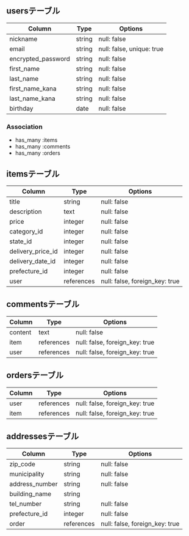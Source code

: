 ## usersテーブル

| Column             | Type    | Options                   |
| ------------------ | ------- | ------------------------- |
| nickname           | string  | null: false               |
| email              | string  | null: false, unique: true |
| encrypted_password | string  | null: false               |
| first_name         | string  | null: false               |
| last_name          | string  | null: false               |
| first_name_kana    | string  | null: false               |
| last_name_kana     | string  | null: false               |
| birthday           | date    | null: false               |

### Association
- has_many :items
- has_many :comments
- has_many :orders

## itemsテーブル

| Column            | Type       | Options                        |
| ----------------- | ---------- | ------------------------------ |
| title             | string     | null: false                    |
| description       | text       | null: false                    |
| price             | integer    | null: false                    |
| category_id       | integer    | null: false                    |
| state_id          | integer    | null: false                    |
| delivery_price_id | integer    | null: false                    |
| delivery_date_id  | integer    | null: false                    |
| prefecture_id     | integer    | null: false                    |
| user              | references | null: false, foreign_key: true |


## commentsテーブル

| Column  | Type       | Options                        |
| ------- | ---------- | ------------------------------ |
| content | text       | null: false                    |
| item    | references | null: false, foreign_key: true |
| user    | references | null: false, foreign_key: true |


## ordersテーブル

| Column         | Type       | Options                        |
| -------------- | ---------- | ------------------------------ |
| user           | references | null: false, foreign_key: true |
| item           | references | null: false, foreign_key: true |


## addressesテーブル

| Column         | Type       | Options                        |
| -------------- | ---------- | ------------------------------ |
| zip_code       | string     | null: false                    |
| municipality   | string     | null: false                    |
| address_number | string     | null: false                    |
| building_name  | string     |                                |
| tel_number     | string     | null: false                    |
| prefecture_id  | integer    | null: false                    |
| order          | references | null: false, foreign_key: true |
